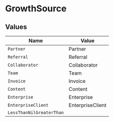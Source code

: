 # GrowthSource


## Values

| Name                     | Value                    |
| ------------------------ | ------------------------ |
| `Partner`                | Partner                  |
| `Referral`               | Referral                 |
| `Collaborator`           | Collaborator             |
| `Team`                   | Team                     |
| `Invoice`                | Invoice                  |
| `Content`                | Content                  |
| `Enterprise`             | Enterprise               |
| `EnterpriseClient`       | EnterpriseClient         |
| `LessThanNilGreaterThan` | <nil>                    |